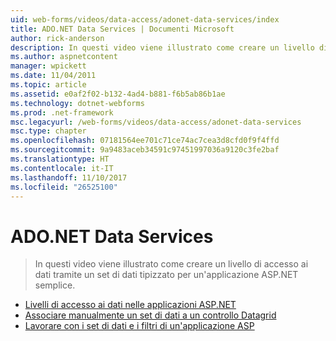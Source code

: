 ```yaml
---
uid: web-forms/videos/data-access/adonet-data-services/index
title: ADO.NET Data Services | Documenti Microsoft
author: rick-anderson
description: In questi video viene illustrato come creare un livello di accesso ai dati tramite un set di dati tipizzato per un'applicazione ASP.NET semplice.
ms.author: aspnetcontent
manager: wpickett
ms.date: 11/04/2011
ms.topic: article
ms.assetid: e0af2f02-b132-4ad4-b881-f6b5ab86b1ae
ms.technology: dotnet-webforms
ms.prod: .net-framework
msc.legacyurl: /web-forms/videos/data-access/adonet-data-services
msc.type: chapter
ms.openlocfilehash: 07181564ee701c71ce74ac7cea3d8cfd0f9f4ffd
ms.sourcegitcommit: 9a9483aceb34591c97451997036a9120c3fe2baf
ms.translationtype: HT
ms.contentlocale: it-IT
ms.lasthandoff: 11/10/2017
ms.locfileid: "26525100"
---
```

<a name="adonet-data-services"></a>ADO.NET Data Services
====================
> In questi video viene illustrato come creare un livello di accesso ai dati tramite un set di dati tipizzato per un'applicazione ASP.NET semplice.


- [Livelli di accesso ai dati nelle applicazioni ASP.NET](data-access-layers-in-aspnet-applications.md)
- [Associare manualmente un set di dati a un controllo Datagrid](how-to-manually-bind-a-dataset-to-a-datagrid.md)
- [Lavorare con i set di dati e i filtri di un'applicazione ASP](how-to-work-with-datasets-and-filters-from-an-asp-application.md)
